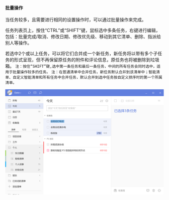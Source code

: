 #### 批量操作

当任务较多，且需要进行相同的设置操作时，可以通过批量操作来完成。

任务列表页上，按住“CTRL”或“SHIFT”键，鼠标选中多条任务，右键进行编辑，包括：批量完成/取消、修改日期、修改优先级、移动到其它清单、删除、指派给别人等操作。

若选中2个或以上任务，可以将它们合并成一个新任务，新任务将以带有多个子任务的形式呈现，但不再保留原任务的附件和评论信息，原任务也将被删除到垃圾箱。 `注：按住“SHIFT”键,选中第一条任务和最后一条任务，中间的所有任务会同时选中，适用于批量操作较多的任务。` `注：在普通清单中合并任务，新任务默认合并到该清单中；智能清单、自定义智能清单和所有任务中合并任务，默认合并到选中任务按自定义排序时的第一个所属清单。`

![winbatch](../../images/Windows/task/pasted%20image%200%2012.png)

